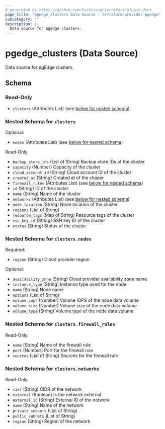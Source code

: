 ```yaml
---
# generated by https://github.com/hashicorp/terraform-plugin-docs
page_title: "pgedge_clusters Data Source - terraform-provider-pgedge"
subcategory: ""
description: |-
  Data source for pgEdge clusters.
---
```


# pgedge_clusters (Data Source)

Data source for pgEdge clusters.



<!-- schema generated by tfplugindocs -->
## Schema

### Read-Only

- `clusters` (Attributes List) (see [below for nested schema](#nestedatt--clusters))

<a id="nestedatt--clusters"></a>
### Nested Schema for `clusters`

Optional:

- `nodes` (Attributes List) (see [below for nested schema](#nestedatt--clusters--nodes))

Read-Only:

- `backup_store_ids` (List of String) Backup store IDs of the cluster
- `capacity` (Number) Capacity of the cluster
- `cloud_account_id` (String) Cloud account ID of the cluster
- `created_at` (String) Created at of the cluster
- `firewall_rules` (Attributes List) (see [below for nested schema](#nestedatt--clusters--firewall_rules))
- `id` (String) ID of the cluster
- `name` (String) Name of the cluster
- `networks` (Attributes List) (see [below for nested schema](#nestedatt--clusters--networks))
- `node_location` (String) Node location of the cluster
- `regions` (List of String)
- `resource_tags` (Map of String) Resource tags of the cluster
- `ssh_key_id` (String) SSH key ID of the cluster
- `status` (String) Status of the cluster

<a id="nestedatt--clusters--nodes"></a>
### Nested Schema for `clusters.nodes`

Required:

- `region` (String) Cloud provider region

Optional:

- `availability_zone` (String) Cloud provider availability zone name
- `instance_type` (String) Instance type used for the node
- `name` (String) Node name
- `options` (List of String)
- `volume_iops` (Number) Volume IOPS of the node data volume
- `volume_size` (Number) Volume size of the node data volume
- `volume_type` (String) Volume type of the node data volume


<a id="nestedatt--clusters--firewall_rules"></a>
### Nested Schema for `clusters.firewall_rules`

Read-Only:

- `name` (String) Name of the firewall rule
- `port` (Number) Port for the firewall rule
- `sources` (List of String) Sources for the firewall rule


<a id="nestedatt--clusters--networks"></a>
### Nested Schema for `clusters.networks`

Read-Only:

- `cidr` (String) CIDR of the network
- `external` (Boolean) Is the network external
- `external_id` (String) External ID of the network
- `name` (String) Name of the network
- `private_subnets` (List of String)
- `public_subnets` (List of String)
- `region` (String) Region of the network
